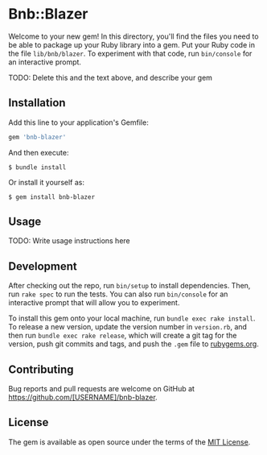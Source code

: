 # Bnb::Blazer

Welcome to your new gem! In this directory, you'll find the files you need to be able to package up your Ruby library into a gem. Put your Ruby code in the file `lib/bnb/blazer`. To experiment with that code, run `bin/console` for an interactive prompt.

TODO: Delete this and the text above, and describe your gem

## Installation

Add this line to your application's Gemfile:

```ruby
gem 'bnb-blazer'
```

And then execute:

    $ bundle install

Or install it yourself as:

    $ gem install bnb-blazer

## Usage

TODO: Write usage instructions here

## Development

After checking out the repo, run `bin/setup` to install dependencies. Then, run `rake spec` to run the tests. You can also run `bin/console` for an interactive prompt that will allow you to experiment.

To install this gem onto your local machine, run `bundle exec rake install`. To release a new version, update the version number in `version.rb`, and then run `bundle exec rake release`, which will create a git tag for the version, push git commits and tags, and push the `.gem` file to [rubygems.org](https://rubygems.org).

## Contributing

Bug reports and pull requests are welcome on GitHub at https://github.com/[USERNAME]/bnb-blazer.


## License

The gem is available as open source under the terms of the [MIT License](https://opensource.org/licenses/MIT).
